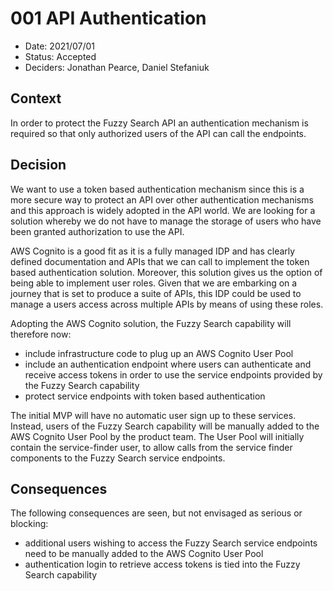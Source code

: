 # 001 API Authentication

* Date: 2021/07/01
* Status: Accepted
* Deciders: Jonathan Pearce, Daniel Stefaniuk

## Context

In order to protect the Fuzzy Search API an authentication mechanism is required so that only authorized users of the API can call the endpoints.

## Decision

We want to use a token based authentication mechanism since this is a more secure way to protect an API over other authentication mechanisms and this approach is widely adopted in the API world. We are looking for a solution whereby we do not have to manage the storage of users who have been granted authorization to use the API.

AWS Cognito is a good fit as it is a fully managed IDP and has clearly defined documentation and APIs that we can call to implement the token based authentication solution. Moreover, this solution gives us the option of being able to implement user roles. Given that we are embarking on a journey that is set to produce a suite of APIs, this IDP could be used to manage a users access across multiple APIs by means of using these roles.

Adopting the AWS Cognito solution, the Fuzzy Search capability will therefore now:

* include infrastructure code to plug up an AWS Cognito User Pool
* include an authentication endpoint where users can authenticate and receive access tokens in order to use the service endpoints provided by the Fuzzy Search capability
* protect service endpoints with token based authentication

The initial MVP will have no automatic user sign up to these services. Instead, users of the Fuzzy Search capability will be manually added to the AWS Cognito User Pool by the product team. The User Pool will initially contain the service-finder user, to allow calls from the service finder components to the Fuzzy Search service endpoints.

## Consequences

The following consequences are seen, but not envisaged as serious or blocking:

* additional users wishing to access the Fuzzy Search service endpoints need to be manually added to the AWS Cognito User Pool
* authentication login to retrieve access tokens is tied into the Fuzzy Search capability
